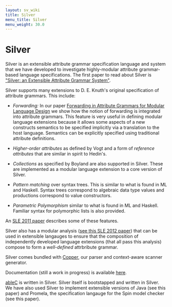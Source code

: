 ```yaml
---
layout: sv_wiki
title: Silver
menu_title: Silver
menu_weight: 30.0
---
```


# Silver

Silver is an extensible attribute grammar specification language and
system that we have developed to investigate highly-modular attribute
grammar-based language specifications.  The first paper to read about
Silver is ["Silver: an Extensible Attribute Grammar
System"](http://www-users.cs.umn.edu/~evw/pubs/vanwyk10scp/).


Silver supports many extensions to D. E. Knuth's
original specification of attribute grammars.  This include:

* *Forwarding:* In our paper [Forwarding in Attribute Grammars for
  Modular Language
  Design](http://www-users.cs.umn.edu/~evw/pubs/vanwyk02cc/) we show
  how the notion of forwarding is integrated into attribute grammars.
  This feature is very useful in defining modular language extensions
  because it allows some aspects of a new constructs semantics to be
  specified implicitly via a translation to the host language.
  Semantics can be explicitly specified using traditional attribute
  definitions.

* *Higher-order attributes* as defined by Vogt and a form of
  *reference attributes* that are similar in spirit to Hedin's. 

* *Collections* as specified by Boyland are also supported in Silver.
  These are implemented as a modular language extension to a core
  version of Silver.

* *Pattern matching* over syntax trees.  This is similar to
  what is found in ML and Haskell.  Syntax trees correspond to
  algebraic data type values and productions correspond to value
  constructors. 

* *Parametric Polymorphism* similar to what is found in ML and
  Haskell. Familiar syntax for polymorphic lists is also provided. 

An [SLE 2011
paper](http://www-users.cs.umn.edu/~evw/pubs/kaminski11sle/index.html)
describes some of these features.   

Silver also has a modular analysis ([see this SLE 2012 paper](http://www-users.cs.umn.edu/~evw/pubs/kaminski12sle/index.html)) that can be used
in extensible 
langauges to ensure that the composition of independently developed
language extensions (that all pass this analysis) compose to form a
*well-defined* attrbribute grammar.

Silver comes bundled with [Copper](copper/index.html), our parser and
context-aware scanner generator.

Documentation (still a work in progress) is available
[here](silver/doc/). 


[ableC](ablec/index.html) is written in Silver.  Silver itself is
bootstapped and written in Silver.  We have also used Silver to
implement extensible versions of Java (see this paper) and Promela,
the specification langauge for the Spin model checker (see this
paper).

